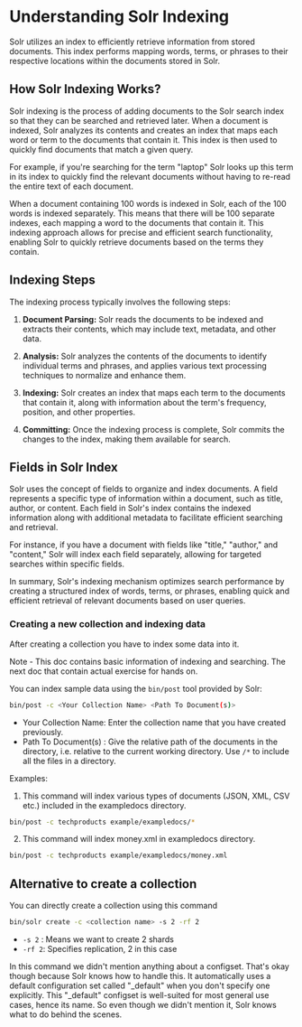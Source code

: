 # Understanding Solr Indexing

Solr utilizes an index to efficiently retrieve information from stored documents. This index performs mapping words, terms, or phrases to their respective locations within the documents stored in Solr.

## How Solr Indexing Works?

Solr indexing is the process of adding documents to the Solr search index so that they can be searched and retrieved later. When a document is indexed, Solr analyzes its contents and creates an index that maps each word or term to the documents that contain it. This index is then used to quickly find documents that match a given query.

For example, if you're searching for the term "laptop" Solr looks up this term in its index to quickly find the relevant documents without having to re-read the entire text of each document.

When a document containing 100 words is indexed in Solr, each of the 100 words is indexed separately. This means that there will be 100 separate indexes, each mapping a word to the documents that contain it. This indexing approach allows for precise and efficient search functionality, enabling Solr to quickly retrieve documents based on the terms they contain.

## Indexing Steps

The indexing process typically involves the following steps:

1. **Document Parsing:** Solr reads the documents to be indexed and extracts their contents, which may include text, metadata, and other data.

2. **Analysis:** Solr analyzes the contents of the documents to identify individual terms and phrases, and applies various text processing techniques to normalize and enhance them.

3. **Indexing:** Solr creates an index that maps each term to the documents that contain it, along with information about the term's frequency, position, and other properties.

4. **Committing:** Once the indexing process is complete, Solr commits the changes to the index, making them available for search.


## Fields in Solr Index

Solr uses the concept of fields to organize and index documents. A field represents a specific type of information within a document, such as title, author, or content. Each field in Solr's index contains the indexed information along with additional metadata to facilitate efficient searching and retrieval.

For instance, if you have a document with fields like "title," "author," and "content," Solr will index each field separately, allowing for targeted searches within specific fields.

In summary, Solr's indexing mechanism optimizes search performance by creating a structured index of words, terms, or phrases, enabling quick and efficient retrieval of relevant documents based on user queries.

### Creating a new collection and indexing data

After creating a collection you have to index some data into it. 

Note - This doc contains basic information of indexing and searching. The next doc that contain actual exercise for hands on.

You can index sample data using the `bin/post` tool provided by Solr:
```bash
bin/post -c <Your Collection Name> <Path To Document(s)>
```
- Your Collection Name: Enter the collection name that you have created previously.
- Path To Document(s) : Give the relative path of the documents in the directory, i.e. relative to the current working directory. Use `/*` to include all the files in a directory.
  
Examples:
1. This command will index various types of documents (JSON, XML, CSV etc.) included in the exampledocs directory.
```bash
bin/post -c techproducts example/exampledocs/*
```
2. This command will index money.xml in exampledocs directory.
```bash
bin/post -c techproducts example/exampledocs/money.xml
```

## Alternative to create a collection
You can directly create a collection using this command
```bash
bin/solr create -c <collection name> -s 2 -rf 2
```

- `-s 2` : Means we want to create 2 shards
- `-rf 2`: Specifies replication, 2 in this case

In this command we didn't mention anything about a configset. That's okay though because Solr knows how to handle this. It automatically uses a default configuration set called "_default" when you don't specify one explicitly. This "_default" configset is well-suited for most general use cases, hence its name. So even though we didn't mention it, Solr knows what to do behind the scenes.
